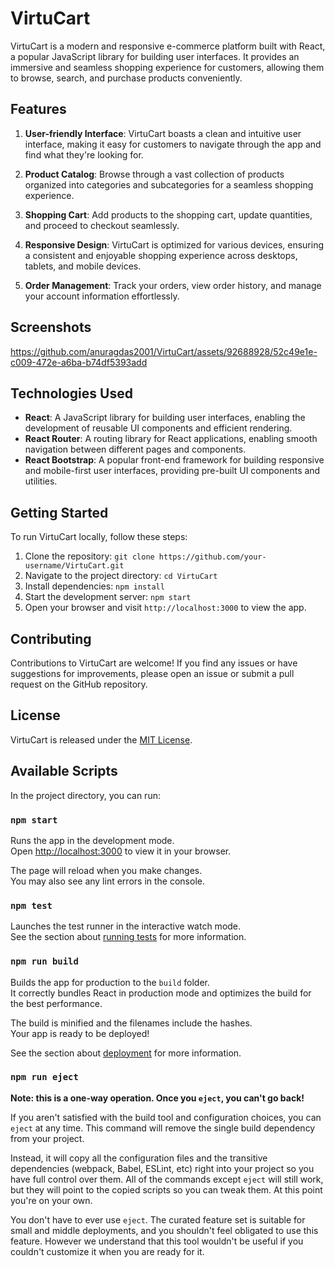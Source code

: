 # VirtuCart

VirtuCart is a modern and responsive e-commerce platform built with React, a popular JavaScript library for building user interfaces. It provides an immersive and seamless shopping experience for customers, allowing them to browse, search, and purchase products conveniently.

## Features

1. **User-friendly Interface**: VirtuCart boasts a clean and intuitive user interface, making it easy for customers to navigate through the app and find what they're looking for.

2. **Product Catalog**: Browse through a vast collection of products organized into categories and subcategories for a seamless shopping experience.

5. **Shopping Cart**: Add products to the shopping cart, update quantities, and proceed to checkout seamlessly.

7. **Responsive Design**: VirtuCart is optimized for various devices, ensuring a consistent and enjoyable shopping experience across desktops, tablets, and mobile devices.

8. **Order Management**: Track your orders, view order history, and manage your account information effortlessly.

## Screenshots



https://github.com/anuragdas2001/VirtuCart/assets/92688928/52c49e1e-c009-472e-a6ba-b74df5393add



## Technologies Used

- **React**: A JavaScript library for building user interfaces, enabling the development of reusable UI components and efficient rendering.
- **React Router**: A routing library for React applications, enabling smooth navigation between different pages and components.
- **React Bootstrap**: A popular front-end framework for building responsive and mobile-first user interfaces, providing pre-built UI components and utilities.


## Getting Started

To run VirtuCart locally, follow these steps:

1. Clone the repository: `git clone https://github.com/your-username/VirtuCart.git`
2. Navigate to the project directory: `cd VirtuCart`
3. Install dependencies: `npm install`
4. Start the development server: `npm start`
5. Open your browser and visit `http://localhost:3000` to view the app.

## Contributing

Contributions to VirtuCart are welcome! If you find any issues or have suggestions for improvements, please open an issue or submit a pull request on the GitHub repository.

## License

VirtuCart is released under the [MIT License](https://opensource.org/licenses/MIT).

## Available Scripts

In the project directory, you can run:

### `npm start`

Runs the app in the development mode.\
Open [http://localhost:3000](http://localhost:3000) to view it in your browser.

The page will reload when you make changes.\
You may also see any lint errors in the console.

### `npm test`

Launches the test runner in the interactive watch mode.\
See the section about [running tests](https://facebook.github.io/create-react-app/docs/running-tests) for more information.

### `npm run build`

Builds the app for production to the `build` folder.\
It correctly bundles React in production mode and optimizes the build for the best performance.

The build is minified and the filenames include the hashes.\
Your app is ready to be deployed!

See the section about [deployment](https://facebook.github.io/create-react-app/docs/deployment) for more information.

### `npm run eject`

**Note: this is a one-way operation. Once you `eject`, you can't go back!**

If you aren't satisfied with the build tool and configuration choices, you can `eject` at any time. This command will remove the single build dependency from your project.

Instead, it will copy all the configuration files and the transitive dependencies (webpack, Babel, ESLint, etc) right into your project so you have full control over them. All of the commands except `eject` will still work, but they will point to the copied scripts so you can tweak them. At this point you're on your own.

You don't have to ever use `eject`. The curated feature set is suitable for small and middle deployments, and you shouldn't feel obligated to use this feature. However we understand that this tool wouldn't be useful if you couldn't customize it when you are ready for it.

